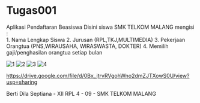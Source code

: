# Tugas001
Aplikasi Pendaftaran Beasiswa
Disini siswa SMK TELKOM MALANG mengisi :  
                                        1. Nama Lengkap Siswa
                                        2. Jurusan (RPL,TKJ,MULTIMEDIA)
                                        3. Pekerjaan Orangtua (PNS,WIRAUSAHA, WIRASWASTA, DOKTER)
                                        4. Memilih gaji/penghasilan orangtua setiap bulan
                                        
                                        
                                        
![1](https://cloud.githubusercontent.com/assets/22597495/19045115/665b507e-89c1-11e6-95e7-60ca3e922009.jpeg)
![2](https://cloud.githubusercontent.com/assets/22597495/19045118/6660e890-89c1-11e6-9f58-596acaafb93b.jpeg)
![3](https://cloud.githubusercontent.com/assets/22597495/19045116/665bdc9c-89c1-11e6-88ba-91f894a7c74d.jpeg)
![4](https://cloud.githubusercontent.com/assets/22597495/19045117/665f8e78-89c1-11e6-9b11-fdd1473a92a9.jpeg)


https://drive.google.com/file/d/0Bx_jtrvRVgohWno2dmZJTXowS0U/view?usp=sharing


Berti Dila Septiana - XII RPL 4 - 09 - SMK TELKOM MALANG
